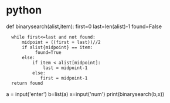 # python
def binarysearch(alist,item):
      first=0
      last=len(alist)-1
      found=False
      
      while first<=last and not found:
          midpoint = ((first + last))//2
          if alist{midpoint} == item:
               found=True
          else: 
              if item < alist[midpoint]:
                  last = midpoint-1
              else:
                 first = midpoint-1
      return found    
a = input('enter')
b=list(a)
x=input('num')
print(binarysearch(b,x))
             
